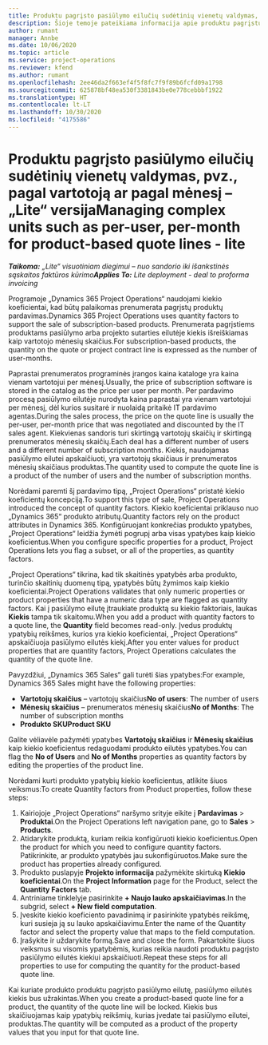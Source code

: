 ```yaml
---
title: Produktu pagrįsto pasiūlymo eilučių sudėtinių vienetų valdymas, pvz., pagal vartotoją ar pagal mėnesį – „Lite“ versija
description: Šioje temoje pateikiama informacija apie produktu pagrįstų pasiūlymo eilučių sudėtinių vienetų valdymą.
author: rumant
manager: Annbe
ms.date: 10/06/2020
ms.topic: article
ms.service: project-operations
ms.reviewer: kfend
ms.author: rumant
ms.openlocfilehash: 2ee46da2f663ef4f5f8fc7f9f89b6fcfd09a1798
ms.sourcegitcommit: 625878bf48ea530f3381843be0e778cebbbf1922
ms.translationtype: HT
ms.contentlocale: lt-LT
ms.lasthandoff: 10/30/2020
ms.locfileid: "4175586"
---
```

# <a name="managing-complex-units-such-as-per-user-per-month-for-product-based-quote-lines---lite"></a><span data-ttu-id="c3051-103">Produktu pagrįsto pasiūlymo eilučių sudėtinių vienetų valdymas, pvz., pagal vartotoją ar pagal mėnesį – „Lite“ versija</span><span class="sxs-lookup"><span data-stu-id="c3051-103">Managing complex units such as per-user, per-month for product-based quote lines - lite</span></span>

<span data-ttu-id="c3051-104">_**Taikoma:** „Lite“ visuotiniam diegimui – nuo sandorio iki išankstinės sąskaitos faktūros kūrimo_</span><span class="sxs-lookup"><span data-stu-id="c3051-104">_**Applies To:** Lite deployment - deal to proforma invoicing_</span></span>

<span data-ttu-id="c3051-105">Programoje „Dynamics 365 Project Operations“ naudojami kiekio koeficientai, kad būtų palaikomas prenumerata pagrįstų produktų pardavimas.</span><span class="sxs-lookup"><span data-stu-id="c3051-105">Dynamics 365 Project Operations uses quantity factors to support the sale of subscription-based products.</span></span> <span data-ttu-id="c3051-106">Prenumerata pagrįstiems produktams pasiūlymo arba projekto sutarties eilutėje kiekis išreiškiamas kaip vartotojo mėnesių skaičius.</span><span class="sxs-lookup"><span data-stu-id="c3051-106">For subscription-based products, the quantity on the quote or project contract line is expressed as the number of user-months.</span></span>

<span data-ttu-id="c3051-107">Paprastai prenumeratos programinės įrangos kaina kataloge yra kaina vienam vartotojui per mėnesį.</span><span class="sxs-lookup"><span data-stu-id="c3051-107">Usually, the price of subscription software is stored in the catalog as the price per user per month.</span></span> <span data-ttu-id="c3051-108">Per pardavimo procesą pasiūlymo eilutėje nurodyta kaina paprastai yra vienam vartotojui per mėnesį, dėl kurios susitarė ir nuolaidą pritaikė IT pardavimo agentas.</span><span class="sxs-lookup"><span data-stu-id="c3051-108">During the sales process, the price on the quote line is usually the per-user, per-month price that was negotiated and discounted by the IT sales agent.</span></span> <span data-ttu-id="c3051-109">Kiekvienas sandoris turi skirtingą vartotojų skaičių ir skirtingą prenumeratos mėnesių skaičių.</span><span class="sxs-lookup"><span data-stu-id="c3051-109">Each deal has a different number of users and a different number of subscription months.</span></span> <span data-ttu-id="c3051-110">Kiekis, naudojamas pasiūlymo eilutei apskaičiuoti, yra vartotojų skaičiaus ir prenumeratos mėnesių skaičiaus produktas.</span><span class="sxs-lookup"><span data-stu-id="c3051-110">The quantity used to compute the quote line is a product of the number of users and the number of subscription months.</span></span>

<span data-ttu-id="c3051-111">Norėdami paremti šį pardavimo tipą, „Project Operations“ pristatė kiekio koeficientų koncepciją.</span><span class="sxs-lookup"><span data-stu-id="c3051-111">To support this type of sale, Project Operations introduced the concept of quantity factors.</span></span> <span data-ttu-id="c3051-112">Kiekio koeficientai priklauso nuo „Dynamics 365“ produkto atributų.</span><span class="sxs-lookup"><span data-stu-id="c3051-112">Quantity factors rely on the product attributes in Dynamics 365.</span></span> <span data-ttu-id="c3051-113">Konfigūruojant konkrečias produkto ypatybes, „Project Operations“ leidžia žymėti pogrupį arba visas ypatybes kaip kiekio koeficientus.</span><span class="sxs-lookup"><span data-stu-id="c3051-113">When you configure specific properties for a product, Project Operations lets you flag a subset, or all of the properties, as quantity factors.</span></span>

<span data-ttu-id="c3051-114">„Project Operations“ tikrina, kad tik skaitinės ypatybės arba produkto, turinčio skaitinių duomenų tipą, ypatybės būtų žymimos kaip kiekio koeficientai.</span><span class="sxs-lookup"><span data-stu-id="c3051-114">Project Operations validates that only numeric properties or product properties that have a numeric data type are flagged as quantity factors.</span></span> <span data-ttu-id="c3051-115">Kai į pasiūlymo eilutę įtraukiate produktą su kiekio faktoriais, laukas **Kiekis** tampa tik skaitomu.</span><span class="sxs-lookup"><span data-stu-id="c3051-115">When you add a product with quantity factors to a quote line, the **Quantity** field becomes read-only.</span></span> <span data-ttu-id="c3051-116">Įvedus produktų ypatybių reikšmes, kurios yra kiekio koeficientai, „Project Operations“ apskaičiuoja pasiūlymo eilutės kiekį.</span><span class="sxs-lookup"><span data-stu-id="c3051-116">After you enter values for product properties that are quantity factors, Project Operations calculates the quantity of the quote line.</span></span>

<span data-ttu-id="c3051-117">Pavyzdžiui, „Dynamics 365 Sales“ gali turėti šias ypatybes:</span><span class="sxs-lookup"><span data-stu-id="c3051-117">For example, Dynamics 365 Sales might have the following properties:</span></span>

- <span data-ttu-id="c3051-118">**Vartotojų skaičius** – vartotojų skaičius</span><span class="sxs-lookup"><span data-stu-id="c3051-118">**No of users**: The number of users</span></span>
- <span data-ttu-id="c3051-119">**Mėnesių skaičius** – prenumeratos mėnesių skaičius</span><span class="sxs-lookup"><span data-stu-id="c3051-119">**No of Months**: The number of subscription months</span></span>
- <span data-ttu-id="c3051-120">**Produkto SKU**</span><span class="sxs-lookup"><span data-stu-id="c3051-120">**Product SKU**</span></span>

<span data-ttu-id="c3051-121">Galite vėliavėle pažymėti ypatybes **Vartotojų skaičius** ir **Mėnesių skaičius** kaip kiekio koeficientus redaguodami produkto eilutės ypatybes.</span><span class="sxs-lookup"><span data-stu-id="c3051-121">You can flag the **No of Users** and **No of Months** properties as quantity factors by editing the properties of the product line.</span></span>

<span data-ttu-id="c3051-122">Norėdami kurti produkto ypatybių kiekio koeficientus, atlikite šiuos veiksmus:</span><span class="sxs-lookup"><span data-stu-id="c3051-122">To create Quantity factors from Product properties, follow these steps:</span></span>

1. <span data-ttu-id="c3051-123">Kairiojoje „Project Operations“ naršymo srityje eikite į **Pardavimas** > **Produktai**.</span><span class="sxs-lookup"><span data-stu-id="c3051-123">On the Project Operations left navigation pane, go to **Sales** > **Products**.</span></span>
2. <span data-ttu-id="c3051-124">Atidarykite produktą, kuriam reikia konfigūruoti kiekio koeficientus.</span><span class="sxs-lookup"><span data-stu-id="c3051-124">Open the product for which you need to configure quantity factors.</span></span> <span data-ttu-id="c3051-125">Patikrinkite, ar produkto ypatybės jau sukonfigūruotos.</span><span class="sxs-lookup"><span data-stu-id="c3051-125">Make sure the product has properties already configured.</span></span>
3. <span data-ttu-id="c3051-126">Produkto puslapyje **Projekto informacija** pažymėkite skirtuką **Kiekio koeficientai**.</span><span class="sxs-lookup"><span data-stu-id="c3051-126">On the **Project Information** page for the Product, select the **Quantity Factors** tab.</span></span>
4. <span data-ttu-id="c3051-127">Antriniame tinklelyje pasirinkite **+ Naujo lauko apskaičiavimas**.</span><span class="sxs-lookup"><span data-stu-id="c3051-127">In the subgrid, select **+ New field computation**.</span></span>
5. <span data-ttu-id="c3051-128">Įveskite kiekio koeficiento pavadinimą ir pasirinkite ypatybės reikšmę, kuri susieja ją su lauko apskaičiavimu.</span><span class="sxs-lookup"><span data-stu-id="c3051-128">Enter the name of the Quantity factor and select the property value that maps to the field computation.</span></span>
6. <span data-ttu-id="c3051-129">Įrašykite ir uždarykite formą.</span><span class="sxs-lookup"><span data-stu-id="c3051-129">Save and close the form.</span></span> <span data-ttu-id="c3051-130">Pakartokite šiuos veiksmus su visomis ypatybėmis, kurias reikia naudoti produktu pagrįsto pasiūlymo eilutės kiekiui apskaičiuoti.</span><span class="sxs-lookup"><span data-stu-id="c3051-130">Repeat these steps for all properties to use for computing the quantity for the product-based quote line.</span></span>

<span data-ttu-id="c3051-131">Kai kuriate produkto produktu pagrįsto pasiūlymo eilutę, pasiūlymo eilutės kiekis bus užrakintas.</span><span class="sxs-lookup"><span data-stu-id="c3051-131">When you create a product-based quote line for a product, the quantity of the quote line will be locked.</span></span> <span data-ttu-id="c3051-132">Kiekis bus skaičiuojamas kaip ypatybių reikšmių, kurias įvedate tai pasiūlymo eilutei, produktas.</span><span class="sxs-lookup"><span data-stu-id="c3051-132">The quantity will be computed as a product of the property values that you input for that quote line.</span></span>

